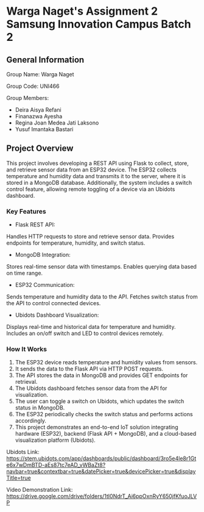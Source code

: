 # Warga Naget's Assignment 2 Samsung Innovation Campus Batch 2

## General Information
Group Name: Warga Naget

Group Code: UNI466

Group Members:
- Deira Aisya Refani
- Finanazwa Ayesha
- Regina Joan Medea Jati Laksono
- Yusuf Imantaka Bastari

## Project Overview
This project involves developing a REST API using Flask to collect, store, and retrieve sensor data from an ESP32 device. The ESP32 collects temperature and humidity data and transmits it to the server, where it is stored in a MongoDB database. Additionally, the system includes a switch control feature, allowing remote toggling of a device via an Ubidots dashboard.

### Key Features
- Flask REST API:

Handles HTTP requests to store and retrieve sensor data.
Provides endpoints for temperature, humidity, and switch status.
- MongoDB Integration:

Stores real-time sensor data with timestamps.
Enables querying data based on time range.
- ESP32 Communication:

Sends temperature and humidity data to the API.
Fetches switch status from the API to control connected devices.
- Ubidots Dashboard Visualization:

Displays real-time and historical data for temperature and humidity.
Includes an on/off switch and LED to control devices remotely.

### How It Works
1. The ESP32 device reads temperature and humidity values from sensors.
2. It sends the data to the Flask API via HTTP POST requests.
3. The API stores the data in MongoDB and provides GET endpoints for retrieval.
4. The Ubidots dashboard fetches sensor data from the API for visualization.
5. The user can toggle a switch on Ubidots, which updates the switch status in MongoDB.
6. The ESP32 periodically checks the switch status and performs actions accordingly.
7. This project demonstrates an end-to-end IoT solution integrating hardware (ESP32), backend (Flask API + MongoDB), and a cloud-based visualization platform (Ubidots).

Ubidots Link: https://stem.ubidots.com/app/dashboards/public/dashboard/3ro5e4le8r1Gte6x7wDmBTD-aEs87tc7eAD_vWBaZt8?navbar=true&contextbar=true&datePicker=true&devicePicker=true&displayTitle=true


Video Demonstration Link: https://drive.google.com/drive/folders/1tI0NdrT_Ai6ppOxnRyY650jfKfuoJLVP
